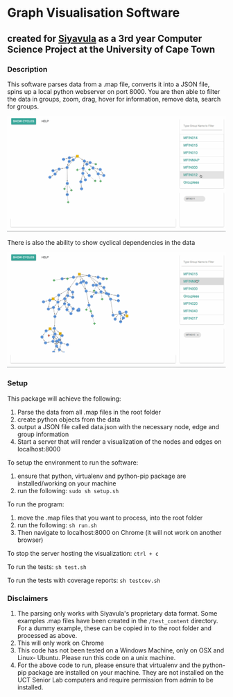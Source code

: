 # Graph Visualisation Software
## created for [Siyavula](http://www.siyavula.com/) as a 3rd year Computer Science Project at the University of Cape Town

### Description
This software parses data from a .map file, converts it into a JSON file, spins up a local python webserver on port 8000. You are then able to filter the data in groups, zoom, drag, hover for information, remove data, search for groups.

![First Demo](demo_images/ConceptMapperDemo2.gif)

There is also the ability to show cyclical dependencies in the data

![First Demo](demo_images/ConceptMapperDemo3.gif)

### Setup
This package will achieve the following:

1. Parse the data from all .map files in the root folder
2. create python objects from the data
3. output a JSON file called data.json with the necessary node, edge and group information
4. Start a server that will render a visualization of the nodes and edges on localhost:8000

To setup the environment to run the software:

1. ensure that python, virtualenv and python-pip package are installed/working on your machine
2. run the following: `sudo sh setup.sh`

To run the program:

1. move the .map files that you want to process, into the root folder
2. run the following: `sh run.sh`
3. Then navigate to localhost:8000 on Chrome (it will not work on another browser)

To stop the server hosting the visualization: `ctrl + c`

To run the tests: `sh test.sh`

To run the tests with coverage reports: `sh testcov.sh`

### Disclaimers
1. The parsing only works with Siyavula's proprietary data format. Some examples .map files have been created in the `/test_content` directory. For a dummy example, these can be copied in to the root folder and processed as above.
2. This will only work on Chrome
3. This code has not been tested on a Windows Machine, only on OSX and Linux- Ubuntu. Please run this code on a unix machine.
4. For the above code to run, please ensure that virtualenv and the python-pip package are installed on your machine. They are not installed on the UCT Senior Lab computers and require permission from admin to be installed.
